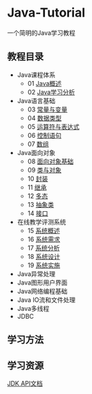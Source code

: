 # Java-Tutorial

一个简明的Java学习教程

## 教程目录

- Java课程体系
    - 01 [Java概述](01.md)
    - 02 [Java学习分析](02.md)
- Java语言基础
    - 03 [常量与变量](03.md)
    - 04 [数据类型](04.md)
    - 05 [运算符与表达式](05.md)
    - 06 [控制语句](06.md)
    - 07 [数组](07.md)
- Java面向对象
    - 08 [面向对象基础](08.md)
    - 09 [类与对象](09.md)
    - 10 [封装](10.md)
    - 11 [继承](11.md)
    - 12 [多态](12.md)
    - 13 [抽象类](13.md)
    - 14 [接口](14.md)
- 在线教学评测系统
    - 15 [系统概述](15.md)
    - 16 [系统需求](16.md)
    - 17 [系统分析](17.md)
    - 18 [系统设计](18.md)
    - 19 [系统实施](19.md)
- Java异常处理
- Java图形用户界面
- Java网络编程基础
- Java IO流和文件处理
- Java多线程
- JDBC
    
## 学习方法

## 学习资源
[JDK API文档](http://tool.oschina.net/apidocs/apidoc?api=jdk-zh)
